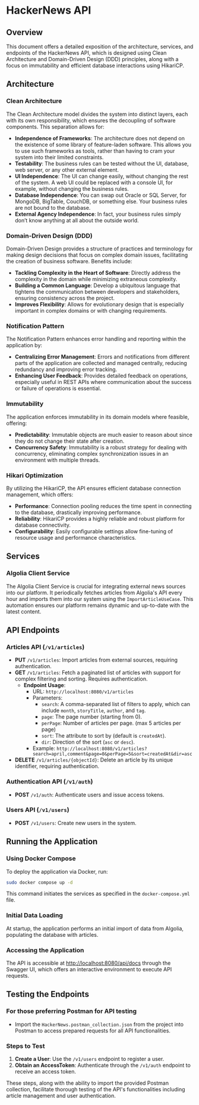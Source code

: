 # HackerNews API

## Overview
This document offers a detailed exposition of the architecture, services, and endpoints of the HackerNews API, which is designed using Clean Architecture and Domain-Driven Design (DDD) principles, along with a focus on immutability and efficient database interactions using HikariCP.

## Architecture

### Clean Architecture
The Clean Architecture model divides the system into distinct layers, each with its own responsibility, which ensures the decoupling of software components. This separation allows for:
- **Independence of Frameworks**: The architecture does not depend on the existence of some library of feature-laden software. This allows you to use such frameworks as tools, rather than having to cram your system into their limited constraints.
- **Testability**: The business rules can be tested without the UI, database, web server, or any other external element.
- **UI Independence**: The UI can change easily, without changing the rest of the system. A web UI could be replaced with a console UI, for example, without changing the business rules.
- **Database Independence**: You can swap out Oracle or SQL Server, for MongoDB, BigTable, CouchDB, or something else. Your business rules are not bound to the database.
- **External Agency Independence**: In fact, your business rules simply don’t know anything at all about the outside world.

### Domain-Driven Design (DDD)
Domain-Driven Design provides a structure of practices and terminology for making design decisions that focus on complex domain issues, facilitating the creation of business software. Benefits include:
- **Tackling Complexity in the Heart of Software**: Directly address the complexity in the domain while minimizing extraneous complexity.
- **Building a Common Language**: Develop a ubiquitous language that tightens the communication between developers and stakeholders, ensuring consistency across the project.
- **Improves Flexibility**: Allows for evolutionary design that is especially important in complex domains or with changing requirements.

### Notification Pattern
The Notification Pattern enhances error handling and reporting within the application by:
- **Centralizing Error Management**: Errors and notifications from different parts of the application are collected and managed centrally, reducing redundancy and improving error tracking.
- **Enhancing User Feedback**: Provides detailed feedback on operations, especially useful in REST APIs where communication about the success or failure of operations is essential.

### Immutability
The application enforces immutability in its domain models where feasible, offering:
- **Predictability**: Immutable objects are much easier to reason about since they do not change their state after creation.
- **Concurrency Safety**: Immutability is a robust strategy for dealing with concurrency, eliminating complex synchronization issues in an environment with multiple threads.

### Hikari Optimization
By utilizing the HikariCP, the API ensures efficient database connection management, which offers:
- **Performance**: Connection pooling reduces the time spent in connecting to the database, drastically improving performance.
- **Reliability**: HikariCP provides a highly reliable and robust platform for database connectivity.
- **Configurability**: Easily configurable settings allow fine-tuning of resource usage and performance characteristics.

## Services

### Algolia Client Service
The Algolia Client Service is crucial for integrating external news sources into our platform. It periodically fetches articles from Algolia's API every hour and imports them into our system using the `ImportArticleUseCase`. This automation ensures our platform remains dynamic and up-to-date with the latest content.

## API Endpoints

### Articles API (`/v1/articles`)
- **PUT** `/v1/articles`: Import articles from external sources, requiring authentication.
- **GET** `/v1/articles`: Fetch a paginated list of articles with support for complex filtering and sorting. Requires authentication.
    - **Endpoint Usage**:
        - URL: `http://localhost:8080/v1/articles`
        - Parameters:
            - `search`: A comma-separated list of filters to apply, which can include `month`, `storyTitle`, `author`, and `tag`.
            - `page`: The page number (starting from 0).
            - `perPage`: Number of articles per page. (max 5 articles per page)
            - `sort`: The attribute to sort by (default is `createdAt`).
            - `dir`: Direction of the sort (`asc` or `desc`).
        - Example: `http://localhost:8080/v1/articles?search=april,comment&page=0&perPage=5&sort=createdAt&dir=asc`
- **DELETE** `/v1/articles/{objectId}`: Delete an article by its unique identifier, requiring authentication.

### Authentication API (`/v1/auth`)
- **POST** `/v1/auth`: Authenticate users and issue access tokens.

### Users API (`/v1/users`)
- **POST** `/v1/users`: Create new users in the system.

## Running the Application

### Using Docker Compose
To deploy the application via Docker, run:
```bash
sudo docker compose up -d
```
This command initiates the services as specified in the `docker-compose.yml` file.

### Initial Data Loading
At startup, the application performs an initial import of data from Algolia, populating the database with articles.

### Accessing the Application
The API is accessible at [http://localhost:8080/api/docs](http://localhost:8080/api/docs) through the Swagger UI, which offers an interactive environment to execute API requests.

## Testing the Endpoints

### For those preferring Postman for API testing

- Import the `HackerNews.postman_collection.json` from the project into Postman to access prepared requests for all API functionalities.

### Steps to Test
1. **Create a User**: Use the `/v1/users` endpoint to register a user.
2. **Obtain an AccessToken**: Authenticate through the `/v1/auth` endpoint to receive an access token.

These steps, along with the ability to import the provided Postman collection, facilitate thorough testing of the API's functionalities including article management and user authentication.